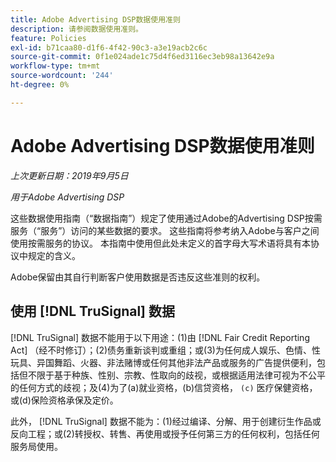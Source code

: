 ```yaml
---
title: Adobe Advertising DSP数据使用准则
description: 请参阅数据使用准则。
feature: Policies
exl-id: b71caa80-d1f6-4f42-90c3-a3e19acb2c6c
source-git-commit: 0f1e024ade1c75d4f6ed3116ec3eb98a13642e9a
workflow-type: tm+mt
source-wordcount: '244'
ht-degree: 0%

---
```


# Adobe Advertising DSP数据使用准则

*上次更新日期：2019年9月5日*

*用于Adobe Advertising DSP*

这些数据使用指南（“数据指南”）规定了使用通过Adobe的Advertising DSP按需服务（“服务”）访问的某些数据的要求。 这些指南将参考纳入Adobe与客户之间使用按需服务的协议。 本指南中使用但此处未定义的首字母大写术语将具有本协议中规定的含义。

Adobe保留由其自行判断客户使用数据是否违反这些准则的权利。

## 使用 [!DNL TruSignal] 数据

[!DNL TruSignal] 数据不能用于以下用途：(1)由 [!DNL Fair Credit Reporting Act] （经不时修订）；(2)债务重新谈判或重组；或(3)为任何成人娱乐、色情、性玩具、异国舞蹈、火器、非法赌博或任何其他非法产品或服务的广告提供便利，包括但不限于基于种族、性别、宗教、性取向的歧视，或根据适用法律可视为不公平的任何方式的歧视；及(4)为了(a)就业资格，(b)信贷资格， `(c)` 医疗保健资格，或(d)保险资格承保及定价。<!-- I used backticks in the previous sentence to prevent ( c ) from displaying as a copyright symbol. I think the OS does that. Using HTML code for the parentheses doesn't prevent it. -->

此外， [!DNL TruSignal] 数据不能为：(1)经过编译、分解、用于创建衍生作品或反向工程；或(2)转授权、转售、再使用或授予任何第三方的任何权利，包括任何服务局使用。
